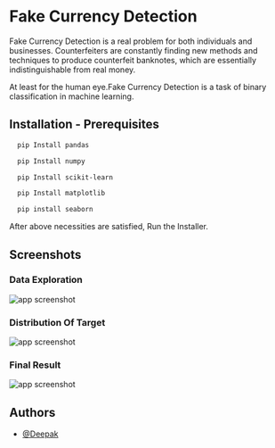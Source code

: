 
# Fake Currency Detection

Fake Currency Detection is a real problem for both individuals and businesses. Counterfeiters are constantly finding new methods and techniques to produce counterfeit banknotes, which are essentially indistinguishable from real money. 

At least for the human eye.Fake Currency Detection is a task of binary classification in machine learning.








## Installation - Prerequisites


```bash
  pip Install pandas
```

```bash
  pip Install numpy
```  

```bash
  pip Install scikit-learn
```

```bash
  pip Install matplotlib
```

```bash
  pip install seaborn
```

After above necessities are satisfied, Run the Installer.

    
## Screenshots

### Data Exploration

![app screenshot](https://github.com/Deepak-ODRDLabs/Fake-Currency-Detection/blob/main/Result/Figure_1.png)

### Distribution Of Target

![app screenshot](https://github.com/Deepak-ODRDLabs/Fake-Currency-Detection/blob/main/Result/Figure_2.png)

### Final Result

![app screenshot](https://github.com/Deepak-ODRDLabs/Fake-Currency-Detection/blob/main/Result/Screenshot%202023-02-28%20115941.png)







## Authors

- [@Deepak](https://github.com/Deepak-ODRDLabs)
  

